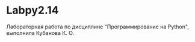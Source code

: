 # Labpy2.14
Лабораторная работа по дисциплине "Программирование на Python", выполнила Кубанова К. О.
